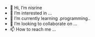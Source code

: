 - 👋 Hi, I’m nisrine
-  👀 I’m interested in ...
- 🌱 I’m currently learning .programming..
- 💞️ I’m looking to collaborate on ...
- 📫 How to reach me ...

<!---
nisrineajjaji/nisrineajjaji is a ✨ special ✨ repository because its `README.md` (this file) appears on your GitHub profile.
You can click the Preview link to take a look at your changes.
--->
